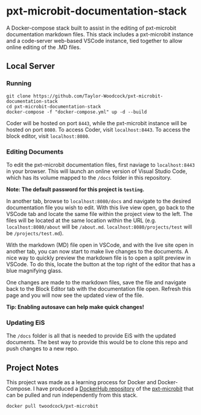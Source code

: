 # pxt-microbit-documentation-stack
A Docker-compose stack built to assist in the editing of pxt-microbit documentation markdown files. This stack includes a pxt-microbit instance and a code-server web-based VSCode instance, tied together to allow online editing of the .MD files.

## Local Server
### Running

```
git clone https://github.com/Taylor-Woodcock/pxt-microbit-documentation-stack
cd pxt-microbit-documentation-stack
docker-compose -f "docker-compose.yml" up -d --build
```

Coder will be hosted on port `8443`, while the pxt-microbit instance will be hosted on port `8080`.
To access Coder, visit `localhost:8443`. To access the block editor, visit `localhost:8080`.

### Editing Documents
To edit the pxt-microbit documentation files, first naviage to `localhost:8443` in your browser. This will launch an online version of Visual Studio Code, which has its volume mapped to the `/docs` folder in this repository.

**Note: The default password for this project is `testing`.**

In another tab, browse to `localhost:8080/docs` and navigate to the desired documentation file you wish to edit. With this live view open, go back to the VSCode tab and locate the same file within the project view to the left. The files will be located at the same location within the URL (e.g. `localhost:8080/about` will be `/about.md`. `localhost:8080/projects/test` will be `/projects/test.md`).

With the markdown (MD) file open in VSCode, and with the live site open in another tab, you can now start to make live changes to the documents. A nice way to quickly preview the markdown file is to open a split preview in VSCode. To do this, locate the button at the top right of the editor that has a blue magnifying glass.

One changes are made to the markdown files, save the file and navigate back to the Block Editor tab with the documentation file open. Refresh this page and you will now see the updated view of the file.

**Tip: Enabling autosave can help make quick changes!**

### Updating EiS

The `/docs` folder is all that is needed to provide EiS with the updated documents. The best way to provide this would be to clone this repo and push changes to a new repo.

## Project Notes
This project was made as a learning process for Docker and Docker-Compose. I have produced a [DockerHub repository](https://hub.docker.com/r/twoodcock/pxt-microbit) of the [pxt-microbit](https://github.com/microsoft/pxt-microbit) that can be pulled and run independently from this stack.

```
docker pull twoodcock/pxt-microbit
```
